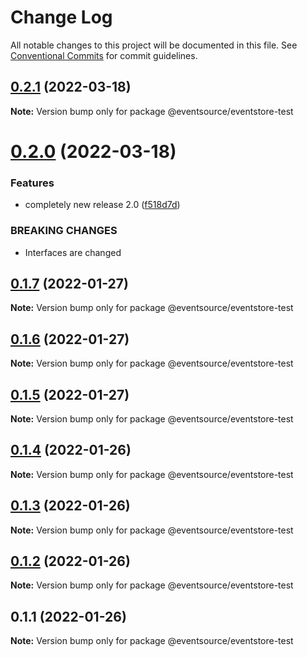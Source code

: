 # Change Log

All notable changes to this project will be documented in this file.
See [Conventional Commits](https://conventionalcommits.org) for commit guidelines.

## [0.2.1](https://github.com/thomasvargiu/eventsource-ts/compare/@eventsource/eventstore-test@0.2.0...@eventsource/eventstore-test@0.2.1) (2022-03-18)

**Note:** Version bump only for package @eventsource/eventstore-test





# [0.2.0](https://github.com/thomasvargiu/eventsource-ts/compare/@eventsource/eventstore-test@0.1.7...@eventsource/eventstore-test@0.2.0) (2022-03-18)


### Features

* completely new release 2.0 ([f518d7d](https://github.com/thomasvargiu/eventsource-ts/commit/f518d7d5a5f6223d1a36332355e9cd352350b40d))


### BREAKING CHANGES

* Interfaces are changed





## [0.1.7](https://github.com/thomasvargiu/eventsource-ts/compare/@eventsource/eventstore-test@0.1.6...@eventsource/eventstore-test@0.1.7) (2022-01-27)

**Note:** Version bump only for package @eventsource/eventstore-test





## [0.1.6](https://github.com/thomasvargiu/eventsource-ts/compare/@eventsource/eventstore-test@0.1.4...@eventsource/eventstore-test@0.1.6) (2022-01-27)

**Note:** Version bump only for package @eventsource/eventstore-test





## [0.1.5](https://github.com/thomasvargiu/eventsource-ts/compare/@eventsource/eventstore-test@0.1.4...@eventsource/eventstore-test@0.1.5) (2022-01-27)

**Note:** Version bump only for package @eventsource/eventstore-test





## [0.1.4](https://github.com/thomasvargiu/eventsource-ts/compare/@eventsource/eventstore-test@0.1.3...@eventsource/eventstore-test@0.1.4) (2022-01-26)

**Note:** Version bump only for package @eventsource/eventstore-test





## [0.1.3](https://github.com/thomasvargiu/eventsource-ts/compare/@eventsource/eventstore-test@0.1.2...@eventsource/eventstore-test@0.1.3) (2022-01-26)

**Note:** Version bump only for package @eventsource/eventstore-test





## [0.1.2](https://github.com/thomasvargiu/eventsource-ts/compare/@eventsource/eventstore-test@0.1.1...@eventsource/eventstore-test@0.1.2) (2022-01-26)

**Note:** Version bump only for package @eventsource/eventstore-test





## 0.1.1 (2022-01-26)

**Note:** Version bump only for package @eventsource/eventstore-test
